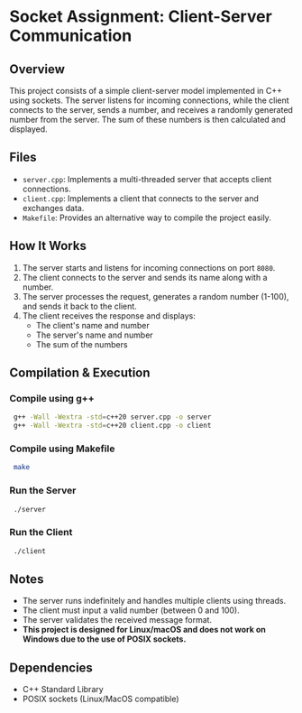 # Socket Assignment: Client-Server Communication

## Overview
This project consists of a simple client-server model implemented in C++ using sockets. The server listens for incoming connections, while the client connects to the server, sends a number, and receives a randomly generated number from the server. The sum of these numbers is then calculated and displayed.

## Files
- `server.cpp`: Implements a multi-threaded server that accepts client connections.
- `client.cpp`: Implements a client that connects to the server and exchanges data.
- `Makefile`: Provides an alternative way to compile the project easily.

## How It Works
1. The server starts and listens for incoming connections on port `8080`.
2. The client connects to the server and sends its name along with a number.
3. The server processes the request, generates a random number (1-100), and sends it back to the client.
4. The client receives the response and displays:
   - The client's name and number
   - The server's name and number
   - The sum of the numbers

## Compilation & Execution
### Compile using g++
```sh
 g++ -Wall -Wextra -std=c++20 server.cpp -o server
 g++ -Wall -Wextra -std=c++20 client.cpp -o client
```

### Compile using Makefile
```sh
 make
```

### Run the Server
```sh
 ./server
```

### Run the Client
```sh
 ./client
```

## Notes
- The server runs indefinitely and handles multiple clients using threads.
- The client must input a valid number (between 0 and 100).
- The server validates the received message format.
- **This project is designed for Linux/macOS and does not work on Windows due to the use of POSIX sockets.**

## Dependencies
- C++ Standard Library
- POSIX sockets (Linux/MacOS compatible)

